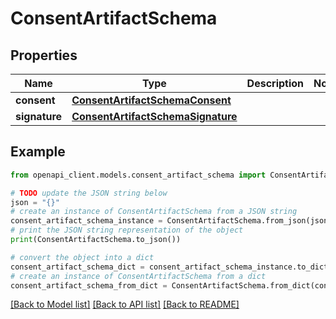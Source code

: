 # ConsentArtifactSchema


## Properties

Name | Type | Description | Notes
------------ | ------------- | ------------- | -------------
**consent** | [**ConsentArtifactSchemaConsent**](ConsentArtifactSchemaConsent.md) |  | 
**signature** | [**ConsentArtifactSchemaSignature**](ConsentArtifactSchemaSignature.md) |  | 

## Example

```python
from openapi_client.models.consent_artifact_schema import ConsentArtifactSchema

# TODO update the JSON string below
json = "{}"
# create an instance of ConsentArtifactSchema from a JSON string
consent_artifact_schema_instance = ConsentArtifactSchema.from_json(json)
# print the JSON string representation of the object
print(ConsentArtifactSchema.to_json())

# convert the object into a dict
consent_artifact_schema_dict = consent_artifact_schema_instance.to_dict()
# create an instance of ConsentArtifactSchema from a dict
consent_artifact_schema_from_dict = ConsentArtifactSchema.from_dict(consent_artifact_schema_dict)
```
[[Back to Model list]](../README.md#documentation-for-models) [[Back to API list]](../README.md#documentation-for-api-endpoints) [[Back to README]](../README.md)


